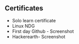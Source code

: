 ##  Certificates
*  Solo learn certificate
*  Linux NDG
*  First day Github - Screenshot
*  Hackerearth- Screenshot
